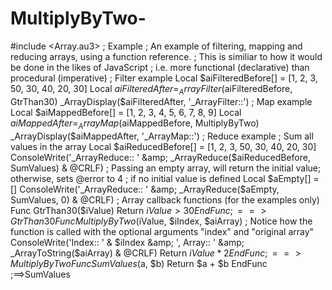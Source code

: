 # MultiplyByTwo-
#include &lt;Array.au3>  ; Example ; An example of filtering, mapping and reducing arrays, using a function reference. ; This is similiar to how it would be done in the likes of JavaScript ; i.e. more functional (declarative) than procedural (imperative)  ; Filter example Local $aiFilteredBefore[] = [1, 2, 3, 50, 30, 40, 20, 30] Local $aiFilteredAfter = _ArrayFilter($aiFilteredBefore, GtrThan30) _ArrayDisplay($aiFilteredAfter, '_ArrayFilter::')  ; Map example Local $aiMappedBefore[] = [1, 2, 3, 4, 5, 6, 7, 8, 9] Local $aiMappedAfter = _ArrayMap($aiMappedBefore, MultiplyByTwo) _ArrayDisplay($aiMappedAfter, '_ArrayMap::')  ; Reduce example ; Sum all values in the array Local $aiReducedBefore[] = [1, 2, 3, 50, 30, 40, 20, 30] ConsoleWrite('_ArrayReduce:: ' &amp; _ArrayReduce($aiReducedBefore, SumValues) &amp; @CRLF)  ; Passing an empty array, will return the initial value; otherwise, sets @error to 4 ; if no initial value is defined Local $aEmpty[] = [] ConsoleWrite('_ArrayReduce:: ' &amp; _ArrayReduce($aEmpty, SumValues, 0) &amp; @CRLF)  ; Array callback functions (for the examples only)  Func GtrThan30($iValue)     Return $iValue > 30 EndFunc   ;==>GtrThan30  Func MultiplyByTwo($iValue, $iIndex, $aiArray)     ; Notice how the function is called with the optional arguments "index" and "original array"     ConsoleWrite('Index:: ' &amp; $iIndex &amp; ', Array:: ' &amp; _ArrayToString($aiArray) &amp; @CRLF)     Return $iValue * 2 EndFunc   ;==>MultiplyByTwo  Func SumValues($a, $b)     Return $a + $b EndFunc   ;==>SumValues
